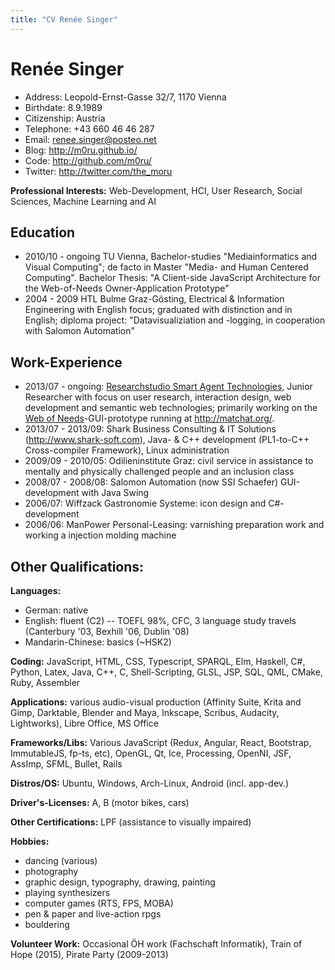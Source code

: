 ```yaml
---
title: "CV Renée Singer"
---
```


# Renée Singer

- Address: Leopold-Ernst-Gasse 32/7, 1170 Vienna
- Birthdate: 8.9.1989
- Citizenship: Austria
- Telephone: +43 660 46 46 287
- Email: [renee.singer@posteo.net](mailto:renee.singer@posteo.net)
- Blog: <http://m0ru.github.io/>
- Code: <http://github.com/m0ru/>
- Twitter: <http://twitter.com/the_moru>

**Professional Interests:** Web-Development, HCI, User Research, Social Sciences, Machine Learning and AI

## Education

- 2010/10 - ongoing TU Vienna, Bachelor-studies "Mediainformatics and Visual Computing"; de facto in Master "Media- and Human Centered Computing". Bachelor Thesis: "A Client-side JavaScript Architecture for the Web-of-Needs Owner-Application Prototype"
- 2004 - 2009 HTL Bulme Graz-Gösting, Electrical & Information Engineering with English focus; graduated with distinction and in English; diploma project: "Datavisualiziation and -logging, in cooperation with Salomon Automation"

## Work-Experience

- 2013/07 - ongoing: [Researchstudio Smart Agent Technologies](http://sat.researchstudio.at/), Junior Researcher with focus on user research, interaction design, web development and semantic web technologies; primarily working on the [Web of Needs](webofneeds.org)-GUI-prototype running at <http://matchat.org/>.
- 2013/07 - 2013/09: Shark Business Consulting & IT Solutions (http://www.shark-soft.com), Java- & C++ development (PL1-to-C++ Cross-compiler Framework), Linux administration
- 2009/09 - 2010/05: Odilieninstitute Graz: civil service in assistance to mentally and physically challenged people and an inclusion class
- 2008/07 - 2008/08: Salomon Automation (now SSI Schaefer) GUI-development with Java Swing
- 2006/07: Wiffzack Gastronomie Systeme: icon design and C#-development
- 2006/06: ManPower Personal-Leasing: varnishing preparation work and working a injection molding machine

## Other Qualifications:

**Languages:**

- German: native
- English: fluent (C2) -- TOEFL 98%, CFC, 3 language study travels (Canterbury '03, Bexhill '06, Dublin '08)
- Mandarin-Chinese: basics (~HSK2)

**Coding:** JavaScript, HTML, CSS, Typescript, SPARQL, Elm, Haskell, C#, Python, Latex, Java, C++, C, Shell-Scripting, GLSL, JSP, SQL, QML, CMake, Ruby, Assembler

**Applications:** various audio-visual production (Affinity Suite, Krita and Gimp, Darktable, Blender and Maya, Inkscape, Scribus, Audacity, Lightworks), Libre Office, MS Office

**Frameworks/Libs:** Various JavaScript (Redux, Angular, React, Bootstrap, ImmutableJS, fp-ts, etc), OpenGL, Qt, Ice, Processing, OpenNI, JSF, AssImp, SFML, Bullet, Rails

**Distros/OS:** Ubuntu, Windows, Arch-Linux, Android (incl. app-dev.)

**Driver's-Licenses:** A, B (motor bikes, cars)

**Other Certifications:** LPF (assistance to visually impaired)

**Hobbies:**

- dancing (various)
- photography
- graphic design, typography, drawing, painting
- playing synthesizers
- computer games (RTS, FPS, MOBA)
- pen & paper and live-action rpgs
- bouldering

**Volunteer Work:** Occasional ÖH work (Fachschaft Informatik), Train of Hope (2015), Pirate Party (2009-2013)

